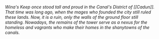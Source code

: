 *Wina's Keep once stood tall and proud in the Canal's District of [[Cadun]]. That time was long ago, when the mages who founded the city still ruled these lands. Now, it is a ruin, only the walls of the ground floor still standing. Nowadays, the remains of the tower serve as a nexus for the homeless and vagrants who make their homes in the shanytowns of the canals.*
